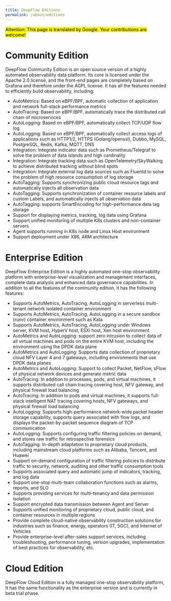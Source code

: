 ```yaml
---
title: DeepFlow Editions
permalink: /about/editions
---
```


<mark>Attention: This page is translated by Google. Your contributions are welcome!</mark>

# Community Edition

DeepFlow Community Edition is an open source version of a highly automated observability data platform. Its core is licensed under the Apache 2.0 license, and the front-end pages are completely based on Grafana and therefore under the AGPL license. It has all the features needed to efficiently build observability, including:

- AutoMetrics: Based on eBPF/BPF, automatic collection of application and network full-stack performance metrics
- AutoTracing: Based on eBPF/BPF, automatically trace the distributed call chain of microservices
- AutoLogging: Based on eBPF/BPF, automatically collect TCP/UDP flow log
- AutoLogging: Based on eBPF/BPF, automatically collect access logs of applications such as HTTP1/2, HTTPS (Golang/openssl), Dubbo, MySQL, PostgreSQL, Redis, Kafka, MQTT, DNS
- Integration: Integrate indicator data such as Prometheus/Telegraf to solve the problem of data islands and high cardinality
- Integration: Integrate tracking data such as OpenTelemetry/SkyWalking to achieve distributed tracking without blind spots
- Integration: Integrate external log data sources such as Fluentd to solve the problem of high resource consumption of log storage
- AutoTagging: Supports synchronizing public cloud resource tags and automatically injects all observation data
- AutoTagging: Supports synchronization of container resource labels and custom Labels, and automatically injects all observation data
- AutoTagging: supports SmartEncoding for high-performance data tag storage
- Support for displaying metrics, tracking, log data using Grafana
- Support unified monitoring of multiple K8s clusters and non-container servers
- Agent supports running in K8s node and Linux Host environment
- Support deployment under X86, ARM architecture

# Enterprise Edition

DeepFlow Enterprise Edition is a highly automated one-stop observability platform with enterprise-level visualization and management interfaces, complete data analysis and enhanced data governance capabilities. In addition to all the features of the community edition, it has the following features:

- Supports AutoMetrics, AutoTracing, AutoLogging in serverless multi-tenant network isolated container environment
- Supports AutoMetrics, AutoTracing, AutoLogging in a secure sandbox (runv) container environment such as Kata
- Supports AutoMetrics, AutoTracing, AutoLogging under Windows server, KVM host, HyperV host, ESXi host, Xen host environment
- AutoMetrics and AutoLogging: support zero intrusion to collect data of all virtual machines and pods on the entire KVM host, including the environment using the DPDK data plane
- AutoMetrics and AutoLogging: Supports data collection of proprietary cloud NFV Layer 4 and 7 gateways, including environments that use DPDK data planes
- AutoMetrics and AutoLogging: Support to collect Packet, NetFlow, sFlow of physical network devices and generate metric data
- AutoTracing: In addition to processes, pods, and virtual machines, it supports distributed call chain tracing covering host, NFV gateway, and physical firewall load balancing
- AutoTracing: In addition to pods and virtual machines, it supports full-stack intelligent NAT tracing covering hosts, NFV gateways, and physical firewall load balancing
- AutoLogging: Supports high-performance network-wide packet header storage capability, supports query associated with flow logs, and displays the packet-by-packet sequence diagram of TCP communication
- AutoLogging: Supports configuring traffic filtering policies on demand, and stores raw traffic for retrospective forensics
- AutoTagging: In-depth adaptation to proprietary cloud products, including mainstream cloud platforms such as Alibaba, Tencent, and Huawei
- Support on-demand configuration of traffic filtering policies to distribute traffic to security, network, auditing and other traffic consumption tools
- Supports associated query and automatic jump of indicators, tracking, and log data
- Support one-stop multi-team collaboration functions such as alarms, reports, and SLO
- Supports providing services for multi-tenancy and data permission isolation
- Support encrypted data transmission between Agent and Server
- Supports unified monitoring of proprietary cloud, public cloud, and container resources in multiple regions
- Provide complete cloud-native observability construction solutions for industries such as finance, energy, operators (IT, 5GC), and Internet of Vehicles
- Provide enterprise-level after-sales support services, including troubleshooting, performance tuning, version upgrades, implementation of best practices for observability, etc.

# Cloud Edition

DeepFlow Cloud Edition is a fully managed one-stop observability platform,
It has the same functionality as the enterprise version and is currently in beta trial phase.
